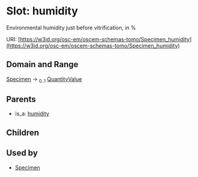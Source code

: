 
# Slot: humidity

Environmental humidity just before vitrification, in %

URI: [https://w3id.org/osc-em/oscem-schemas-tomo/Specimen_humidity](https://w3id.org/osc-em/oscem-schemas-tomo/Specimen_humidity)


## Domain and Range

[Specimen](Specimen.md) &#8594;  <sub>0..1</sub> [QuantityValue](QuantityValue.md)

## Parents

 *  is_a: [humidity](humidity.md)

## Children


## Used by

 * [Specimen](Specimen.md)
